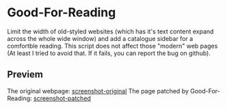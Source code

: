 # Good-For-Reading

Limit the width of old-styled websites (which has it's text content expand across the whole wide window) and add a catalogue sidebar for a comfortble reading. This script does not affect those "modern" web pages (At least I tried to avoid that. If it fails, you can report the bug on github).

## Previem
The original webpage: 
[screenshot-original](https://github.com/li-zyang/zScripts/raw/master/Good-For-Reading/Screenshot-original.png)
The page patched by Good-For-Reading:
[screenshot-patched](https://github.com/li-zyang/zScripts/raw/master/Good-For-Reading/Screenshot-patched.png)